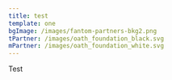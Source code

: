 ```yaml
---
title: test
template: one
bgImage: /images/fantom-partners-bkg2.png
tPartner: /images/oath_foundation_black.svg
mPartner: /images/oath_foundation_white.svg
---
```


Test
